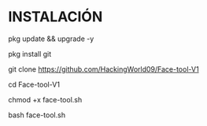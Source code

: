 # INSTALACIÓN

pkg update && upgrade -y

pkg install git

git clone https://github.com/HackingWorld09/Face-tool-V1

cd Face-tool-V1

chmod +x face-tool.sh

bash face-tool.sh
